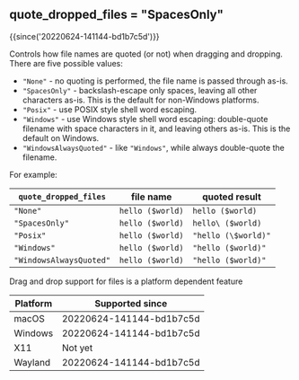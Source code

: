 ## quote_dropped_files = "SpacesOnly"

{{since('20220624-141144-bd1b7c5d')}}

Controls how file names are quoted (or not) when dragging and dropping.
There are five possible values:

* `"None"` - no quoting is performed, the file name is passed through as-is.
* `"SpacesOnly"` - backslash-escape only spaces, leaving all other characters as-is.  This is the default for non-Windows platforms.
* `"Posix"` - use POSIX style shell word escaping.
* `"Windows"` - use Windows style shell word escaping: double-quote filename with space characters in it, and leaving others as-is. This is the default on Windows.
* `"WindowsAlwaysQuoted"` - like `"Windows"`, while always double-quote the filename.

For example:

| `quote_dropped_files`   | file name        | quoted result       |
|-------------------------|------------------|---------------------|
| `"None"`                | `hello ($world)` | `hello ($world)`    |
| `"SpacesOnly"`          | `hello ($world)` | `hello\ ($world)`   |
| `"Posix"`               | `hello ($world)` | `"hello (\$world)"` |
| `"Windows"`             | `hello ($world)` | `"hello ($world)"`  |
| `"WindowsAlwaysQuoted"` | `hello ($world)` | `"hello ($world)"`  |

Drag and drop support for files is a platform dependent feature

|Platform  |Supported since    |
|----------|-------------------|
|macOS     |20220624-141144-bd1b7c5d|
|Windows   |20220624-141144-bd1b7c5d|
|X11       |Not yet            |
|Wayland   |20220624-141144-bd1b7c5d|
